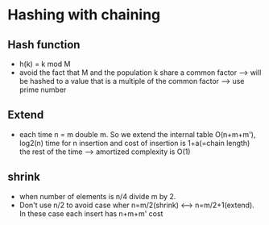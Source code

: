 # Hashing with chaining

## Hash function
  - h(k) = k mod M
  - avoid the fact that M and the population k share a common factor --> will be hashed to a value that is a multiple of the common factor --> use prime number

## Extend
  - each time n = m double m. So we extend the internal table O(n+m+m'), log2(n) time for n insertion and cost of insertion is 1+a(=chain length) the rest of the time --> amortized complexity is O(1)

## shrink
  - when number of elements is n/4 divide m by 2.
  - Don't use n/2 to avoid case wher n=m/2(shrink) <--> n=m/2+1(extend). In these case each insert has n+m+m' cost
  
  